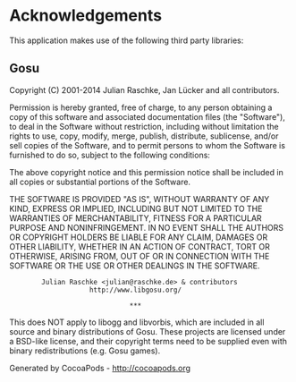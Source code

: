 # Acknowledgements
This application makes use of the following third party libraries:

## Gosu

Copyright (C) 2001-2014 Julian Raschke, Jan Lücker and all contributors.

Permission is hereby granted, free of charge, to any person obtaining a
copy of this software and associated documentation files (the "Software"),
to deal in the Software without restriction, including without limitation
the rights to use, copy, modify, merge, publish, distribute, sublicense,
and/or sell copies of the Software, and to permit persons to whom the
Software is furnished to do so, subject to the following conditions:

The above copyright notice and this permission notice shall be included in
all copies or substantial portions of the Software.

THE SOFTWARE IS PROVIDED "AS IS", WITHOUT WARRANTY OF ANY KIND, EXPRESS OR
IMPLIED, INCLUDING BUT NOT LIMITED TO THE WARRANTIES OF MERCHANTABILITY,
FITNESS FOR A PARTICULAR PURPOSE AND NONINFRINGEMENT. IN NO EVENT SHALL THE
AUTHORS OR COPYRIGHT HOLDERS BE LIABLE FOR ANY CLAIM, DAMAGES OR OTHER
LIABILITY, WHETHER IN AN ACTION OF CONTRACT, TORT OR OTHERWISE, ARISING
FROM, OUT OF OR IN CONNECTION WITH THE SOFTWARE OR THE USE OR OTHER
DEALINGS IN THE SOFTWARE.

            Julian Raschke <julian@raschke.de> & contributors
                        http://www.libgosu.org/

                                  ***

This does NOT apply to libogg and libvorbis, which are included in all source
and binary distributions of Gosu. These projects are licensed under a BSD-like
license, and their copyright terms need to be supplied even with binary
redistributions (e.g. Gosu games).

Generated by CocoaPods - http://cocoapods.org

